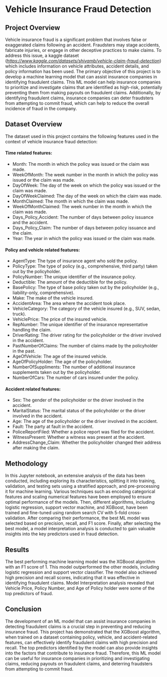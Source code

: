 # Vehicle Insurance Fraud Detection

## Project Overview
Vehicle insurance fraud is a significant problem that involves false or exaggerated claims following an accident. Fraudsters may stage accidents, fabricate injuries, or engage in other deceptive practices to make claims. To address this issue, a kaggle dataset (*https://www.kaggle.com/datasets/shivamb/vehicle-claim-fraud-detection*) which includes information on vehicle attributes, accident details, and policy information has been used. The primary objective of this project is to develop a machine learning model that can assist insurance companies in identifying fraudulent claims. This ML model can help insurance companies to prioritize and investigate claims that are identified as high-risk, potentially preventing them from making payouts on fraudulent claims. Additionally, by identifying fraudulent claims, insurance companies can deter fraudsters from attempting to commit fraud, which can help to reduce the overall incidence of fraud in the company.<br>

## Dataset Overview
The dataset used in this project contains the following features used in the context of vehicle insurance fraud detection:

#### Time related features:
- Month: The month in which the policy was issued or the claim was made.
- WeekOfMonth: The week number in the month in which the policy was issued or the claim was made.
- DayOfWeek: The day of the week on which the policy was issued or the claim was made.
- DayOfWeekClaimed: The day of the week on which the claim was made.
- MonthClaimed: The month in which the claim was made.
- WeekOfMonthClaimed: The week number in the month in which the claim was made.
- Days_Policy_Accident: The number of days between policy issuance and the accident.
- Days_Policy_Claim: The number of days between policy issuance and the claim.
- Year: The year in which the policy was issued or the claim was made.

#### Policy and vehicle related features:
- AgentType: The type of insurance agent who sold the policy.
- PolicyType: The type of policy (e.g., comprehensive, third party) taken out by the policyholder.
- PolicyNumber: The unique identifier of the insurance policy.
- Deductible: The amount of the deductible for the policy.
- BasePolicy: The type of base policy taken out by the policyholder (e.g., liability-only, comprehensive).
- Make: The make of the vehicle insured.
- AccidentArea: The area where the accident took place.
- VehicleCategory: The category of the vehicle insured (e.g., SUV, sedan, truck).
- VehiclePrice: The price of the insured vehicle.
- RepNumber: The unique identifier of the insurance representative handling the claim.
- DriverRating: The driver rating for the policyholder or the driver involved in the accident.
- PastNumberOfClaims: The number of claims made by the policyholder in the past.
- AgeOfVehicle: The age of the insured vehicle.
- AgeOfPolicyHolder: The age of the policyholder.
- NumberOfSuppliments: The number of additional insurance supplements taken out by the policyholder.
- NumberOfCars: The number of cars insured under the policy.

#### Accident related features:
- Sex: The gender of the policyholder or the driver involved in the accident.
- MaritalStatus: The marital status of the policyholder or the driver involved in the accident.
- Age: The age of the policyholder or the driver involved in the accident.
- Fault: The party at fault in the accident.
- PoliceReportFiled: Whether a police report was filed for the accident.
- WitnessPresent: Whether a witness was present at the accident.
- AddressChange_Claim: Whether the policyholder changed their address after making the claim.<br>

## Methodology
In this Jupyter notebook, an extensive analysis of the data has been conducted, including exploring its characteristics, splitting it into training, validation, and testing sets using a stratified approach, and pre-processing it for machine learning. Various techniques such as encoding categorical features and scaling numerical features have been employed to ensure optimal performance of the models. Then, different algorithms, including logistic regression, support vector machine, and XGBoost, have been trained and fine-tuned using random search CV with 5-fold cross-validation. After comparing their performance, the best ML model was selected based on precision, recall, and F1 score. Finally, after selecting the best model, a model interpretation analysis is conducted to gain valuable insights into the key predictors used in fraud detection.

## Results
The best performing machine learning model was the XGBoost algorithm with an F1 score of 1. This model outperformed the other models, including logistic regression and support vector classifier. The model also achieved high precision and recall scores, indicating that it was effective in identifying fraudulent claims. Model Interpretation analysis revealed that Vehicle Price, Policy Number, and Age of Policy holder were some of the top predictors of fraud.<br>

## Conclusion
The development of an ML model that can assist insurance companies in detecting fraudulent claims is a crucial step in preventing and reducing insurance fraud. This project has demonstrated that the XGBoost algorithm, when trained on a dataset containing policy, vehicle, and accident-related features, can effectively identify fraudulent claims with high precision and recall. The top predictors identified by the model can also provide insights into the factors that contribute to insurance fraud. Therefore, this ML model can be useful for insurance companies in prioritizing and investigating claims, reducing payouts on fraudulent claims, and deterring fraudsters from attempting to commit fraud.<br>


